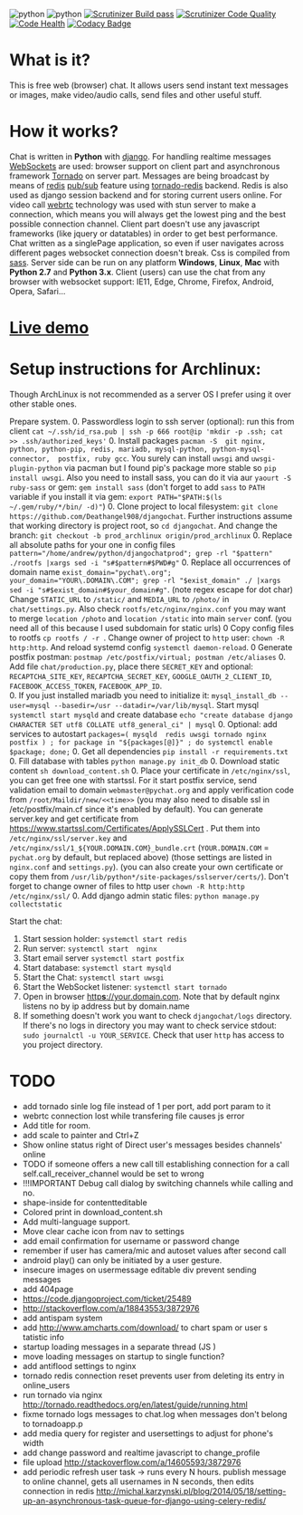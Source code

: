 ![python](https://img.shields.io/badge/python-2.7%2C%203.x-blue.svg) ![python](https://img.shields.io/badge/django-1.7--1.9-blue.svg) [![Scrutinizer Build pass](https://scrutinizer-ci.com/g/Deathangel908/djangochat/badges/build.png)](https://scrutinizer-ci.com/g/Deathangel908/djangochat) [![Scrutinizer Code Quality](https://scrutinizer-ci.com/g/Deathangel908/djangochat/badges/quality-score.png?b=master)](https://scrutinizer-ci.com/g/Deathangel908/djangochat/?branch=master) [![Code Health](https://landscape.io/github/Deathangel908/djangochat/master/landscape.svg?style=flat)](https://landscape.io/github/Deathangel908/djangochat/master) [![Codacy Badge](https://www.codacy.com/project/badge/b508fef8efba4a5f8b5e8411c0803af5)](https://www.codacy.com/public/nightmarequake/djangochat)

What is it?
==============
This is free web (browser) chat. It allows users send instant text messages or images, make video/audio calls, send files and other useful stuff.

How it works?
==============
Chat is written in **Python** with [django](https://www.djangoproject.com/). For handling realtime messages [WebSockets](https://en.wikipedia.org/wiki/WebSocket) are used: browser support on client part and asynchronous framework [Tornado](http://www.tornadoweb.org/) on server part. Messages are being broadcast by means of [redis](http://redis.io/) [pub/sub](http://en.wikipedia.org/wiki/Publish%E2%80%93subscribe_pattern) feature using [tornado-redis](https://github.com/leporo/tornado-redis) backend. Redis is also used as django session backend and for storing current users online.  For video call [webrtc](https://webrtc.org/) technology was used with stun server to make a connection, which means you will always get the lowest ping and the best possible connection channel. Client part doesn't use any javascript frameworks (like jquery or datatables) in order to get best performance. Chat written as a singlePage application, so even if user navigates across different pages websocket connection doesn't break. Css is compiled from [sass](http://sass-lang.com/guide). Server side can be run on any platform **Windows**, **Linux**, **Mac** with **Python 2.7** and **Python 3.x**. Client (users) can use the chat from any browser with websocket support: IE11, Edge, Chrome, Firefox, Android, Opera, Safari...

[Live demo](http://pychat.org/)
================

Setup instructions for Archlinux:
================================

Though ArchLinux is not recommended as a server OS I prefer using it over other stable ones.
  
Prepare system.
 0. Passwordless login to ssh server (optional): run this from client `cat ~/.ssh/id_rsa.pub | ssh -p 666 root@ip 'mkdir -p .ssh; cat >> .ssh/authorized_keys'`
 0. Install packages `pacman -S  git nginx, python, python-pip, redis, mariadb, mysql-python, python-mysql-connector,  postfix, ruby gcc`. You surely can install `uwsgi` and `uwsgi-plugin-python` via pacman but I found pip's package more stable so `pip install uwsgi`. Also you need to install sass, you can do it via aur `yaourt -S ruby-sass` or gem: `gem install sass` (don't forget to add `sass` to `PATH` variable if you install it via gem: `export PATH="$PATH:$(ls ~/.gem/ruby/*/bin/ -d)"`)
 0. Clone project to local filesystem: `git clone https://github.com/Deathangel908/djangochat`. Further instructions assume that working directory is project root, so `cd djangochat`. And change the branch: `git checkout -b prod_archlinux origin/prod_archlinux`
 0. Replace all absolute paths for your one in config files `pattern="/home/andrew/python/djangochatprod"; grep -rl "$pattern" ./rootfs |xargs sed -i "s#$pattern#$PWD#g"` 
 0. Replace all occurrences of domain name `exist_domain="pychat\.org"; your_domain="YOUR\.DOMAIN\.COM"; grep -rl "$exist_domain" ./ |xargs sed -i "s#$exist_domain#$your_domain#g"`. (note regex escape for dot char) Change `STATIC_URL` to `/static/` and `MEDIA_URL` to `/photo/` in `chat/settings.py`. Also check `rootfs/etc/nginx/nginx.conf` you may want to merge `location /photo` and `location /static` into main `server` conf. (you need all of this because I used subdomain for static urls)
 0  Copy config files to rootfs `cp rootfs / -r `. Change owner of project to `http` user: `chown -R http:http`. And reload systemd config `systemctl daemon-reload`. 
 0  Generate postfix postman: `postmap /etc/postfix/virtual; postman /etc/aliases`
 0. Add file `chat/production.py`, place there `SECRET_KEY` and optional: `RECAPTCHA_SITE_KEY`, `RECAPTCHA_SECRET_KEY`, `GOOGLE_OAUTH_2_CLIENT_ID`, `FACEBOOK_ACCESS_TOKEN`, `FACEBOOK_APP_ID`.  
 0. If you just installed mariadb you need to initialize it: `mysql_install_db --user=mysql --basedir=/usr --datadir=/var/lib/mysql`. Start mysql `systemctl start mysqld` and create database `echo "create database django CHARACTER SET utf8 COLLATE utf8_general_ci" | mysql`
 0. Optional: add services to autostart  `packages=( mysqld  redis uwsgi tornado nginx postfix ) ; for package in "${packages[@]}" ; do systemctl enable $package; done;`
 0. Get all dependencies `pip install -r requirements.txt`
 0. Fill database with tables `python manage.py init_db`
 0. Download static content `sh download_content.sh`
 0. Place your certificate in `/etc/nginx/ssl`, you can get free one with startssl. For it start postfix service, send validation email to domain `webmaster@pychat.org` and apply verification code from `/root/Maildir/new/<<time>>` (you may also need to  disable ssl in /etc/postfix/main.cf since it's enabled by default). You can generate server.key and get certificate from  https://www.startssl.com/Certificates/ApplySSLCert . Put them into  `/etc/nginx/ssl/server.key` and `/etc/nginx/ssl/1_${YOUR.DOMAIN.COM}_bundle.crt` (`YOUR.DOMAIN.COM` = `pychat.org` by default, but replaced above) (those settings are listed in `nginx.conf` and `settings.py`). (you can also create your own certificate or copy them from `/usr/lib/python*/site-packages/sslserver/certs/`). Don't forget to change owner of files to http user `chown -R http:http /etc/nginx/ssl/`
 0. Add django admin static files: `python manage.py collectstatic`

Start the chat:
 1. Start session holder: `systemctl start redis`
 1. Run server: `systemctl start  nginx`
 1. Start email server `systemctl start postfix`
 1. Start database: `systemctl start mysqld`
 1. Start the Chat: `systemctl start uwsgi`
 1. Start the WebSocket listener: `systemctl start tornado`
 1. Open in browser [http**s**://your.domain.com](https://127.0.0.1). Note that by default nginx listens no by ip address but by domain.name
 1. If something doesn't work you want to check `djangochat/logs` directory. If there's no logs in directory you may want to check service stdout: `sudo journalctl -u YOUR_SERVICE`. Check that user `http` has access to you project directory.

# TODO
* add tornado sinle log file instead of 1 per port, add port param to it
* webrtc connection lost while transfering file causes js error
* Add title for room. 
* add scale to painter and Ctrl+Z
* Show online status right of Direct user's messages besides channels' online 
* TODO if someone offers a new call till establishing connection for a call self.call_receiver_channel would be set to wrong
* !!!IMPORTANT Debug call dialog by switching channels while calling and no.
* shape-inside for contentteditable 
* Colored print in download_content.sh
* Add multi-language support. 
* Move clear cache icon from nav to settings
* add email confirmation for username or password change
* remember if user has camera/mic and autoset values after second call
* android play() can only be initiated by a user gesture.
* insecure images on usermessage editable div prevent sending messages
* add 404page
* https://code.djangoproject.com/ticket/25489
* http://stackoverflow.com/a/18843553/3872976
* add antispam system
* add http://www.amcharts.com/download/ to chart spam or user s  tatistic info
* startup loading messages in a separate thread (JS )
* move loading messages on startup to single function? 
* add antiflood settings to nginx
* tornado redis connection reset prevents user from deleting its entry in online_users
* run tornado via nginx http://tornado.readthedocs.org/en/latest/guide/running.html
* fixme tornado logs messages to chat.log when messages don't belong to tornadoapp.p
* add media query for register and usersettings to adjust for phone's width
* add change password and realtime javascript to change_profile
* file upload http://stackoverflow.com/a/14605593/3872976
* add periodic refresh user task -> runs every N hours. publish message to online channel, gets all usernames in N seconds, then edits connection in redis http://michal.karzynski.pl/blog/2014/05/18/setting-up-an-asynchronous-task-queue-for-django-using-celery-redis/ 

